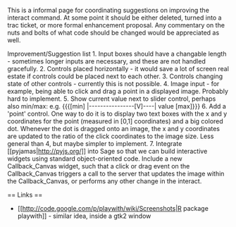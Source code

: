 This is a informal page for coordinating suggestions on improving the interact command.  At some point it should be either deleted, turned into a trac ticket, or more formal enhancement proposal.  Any commentary on the nuts and bolts of what code should be changed would be appreciated as well.


 Improvement/Suggestion list
    1. Input boxes should have a changable length - sometimes longer inputs are necessary, and these are not handled gracefully.
    2. Controls placed horizontally - it would save a lot of screen real estate if controls could be placed next to each other.
    3. Controls changing state of other controls - currently this is not possible.
    4. Image input - for example, being able to click and drag a point in a displayed image.  Probably hard to implement.
    5. Show current value next to slider control, perhaps also min/max: e.g. {{{[min] |----------------[V]----| value [max]}}}
    6. Add a 'point' control. One way to do it is to display two text boxes with the x and y coordinates for the point (measured in [0,1] coordinates) and a big colored dot. Whenever the dot is dragged onto an image, the x and y coordinates are updated to the ratio of the click coordinates to the image size. Less general than 4, but maybe simpler to implement.
    7. Integrate [[pyjamas|http://pyjs.org/]] into Sage so that we can build interactive widgets using standard object-oriented code. Include a new Callback_Canvas widget, such that a click or drag event on the Callback_Canvas triggers a call to the server that updates the image within the Callback_Canvas, or performs any other change in the interact.

== Links ==
 * [[http://code.google.com/p/playwith/wiki/Screenshots|R package playwith]] - similar idea, inside a gtk2 window

